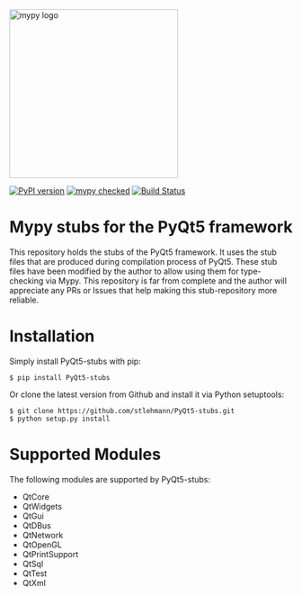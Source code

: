 <img src="http://mypy-lang.org/static/mypy_light.svg" alt="mypy logo" width="300px"/>

[![PyPI version](https://badge.fury.io/py/PyQt5-stubs.svg)](https://badge.fury.io/py/PyQt5-stubs)
[![mypy checked](https://camo.githubusercontent.com/34b3a249cd6502d0a521ab2f42c8830b7cfd03fa/687474703a2f2f7777772e6d7970792d6c616e672e6f72672f7374617469632f6d7970795f62616467652e737667)](http://mypy-lang.org/)
[![Build Status](https://travis-ci.org/stlehmann/PyQt5-stubs.svg?branch=master)](https://travis-ci.org/stlehmann/PyQt5-stubs)

# Mypy stubs for the PyQt5 framework

This repository holds the stubs of the PyQt5 framework. It uses the stub files that are
produced during compilation process of PyQt5. These stub files have been modified by the author
to allow using them for type-checking via Mypy. This repository is far from complete and the author will
appreciate any PRs or Issues that help making this stub-repository more reliable.

# Installation

Simply install PyQt5-stubs with pip:

    $ pip install PyQt5-stubs

Or clone the latest version from Github and install it via Python setuptools:

    $ git clone https://github.com/stlehmann/PyQt5-stubs.git
    $ python setup.py install


# Supported Modules

The following modules are supported by PyQt5-stubs:

* QtCore
* QtWidgets
* QtGui
* QtDBus
* QtNetwork
* QtOpenGL
* QtPrintSupport
* QtSql
* QtTest
* QtXml
